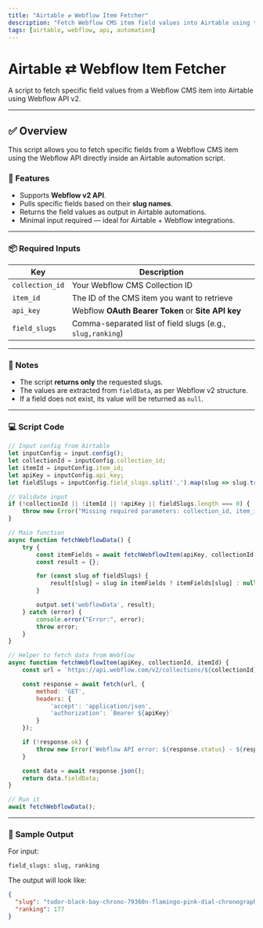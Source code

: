 ```yaml
---
title: "Airtable ⇄ Webflow Item Fetcher"
description: "Fetch Webflow CMS item field values into Airtable using the Webflow v2 API."
tags: [airtable, webflow, api, automation]
---
```


# Airtable ⇄ Webflow Item Fetcher

A script to fetch specific field values from a Webflow CMS item into Airtable using Webflow API v2.

---

## ✅ Overview

This script allows you to fetch specific fields from a Webflow CMS item using the Webflow API directly inside an Airtable automation script.

### 🔧 Features

- Supports **Webflow v2 API**.
- Pulls specific fields based on their **slug names**.
- Returns the field values as output in Airtable automations.
- Minimal input required — ideal for Airtable + Webflow integrations.

---

### 📦 Required Inputs

| Key           | Description                                              |
|---------------|----------------------------------------------------------|
| `collection_id` | Your Webflow CMS Collection ID                          |
| `item_id`       | The ID of the CMS item you want to retrieve             |
| `api_key`       | Webflow **OAuth Bearer Token** or **Site API key**      |
| `field_slugs`   | Comma-separated list of field slugs (e.g., `slug,ranking`) |

---

### 🧠 Notes

- The script **returns only** the requested slugs.
- The values are extracted from `fieldData`, as per Webflow v2 structure.
- If a field does not exist, its value will be returned as `null`.

---

### 💻 Script Code

```javascript
// Input config from Airtable
let inputConfig = input.config();
let collectionId = inputConfig.collection_id;
let itemId = inputConfig.item_id;
let apiKey = inputConfig.api_key;
let fieldSlugs = inputConfig.field_slugs.split(',').map(slug => slug.trim());

// Validate input
if (!collectionId || !itemId || !apiKey || fieldSlugs.length === 0) {
    throw new Error("Missing required parameters: collection_id, item_id, api_key, or field_slugs.");
}

// Main function
async function fetchWebflowData() {
    try {
        const itemFields = await fetchWebflowItem(apiKey, collectionId, itemId);
        const result = {};

        for (const slug of fieldSlugs) {
            result[slug] = slug in itemFields ? itemFields[slug] : null;
        }

        output.set('webflowData', result);
    } catch (error) {
        console.error("Error:", error);
        throw error;
    }
}

// Helper to fetch data from Webflow
async function fetchWebflowItem(apiKey, collectionId, itemId) {
    const url = `https://api.webflow.com/v2/collections/${collectionId}/items/${itemId}/live`;

    const response = await fetch(url, {
        method: 'GET',
        headers: {
            'accept': 'application/json',
            'authorization': `Bearer ${apiKey}`
        }
    });

    if (!response.ok) {
        throw new Error(`Webflow API error: ${response.status} - ${response.statusText}`);
    }

    const data = await response.json();
    return data.fieldData;
}

// Run it
await fetchWebflowData();
```

---

### 🔄 Sample Output

For input:
```text
field_slugs: slug, ranking
```

The output will look like:

```json
{
  "slug": "tudor-black-bay-chrono-79360n-flamingo-pink-dial-chronograph-stainless-steel",
  "ranking": 177
}
```
